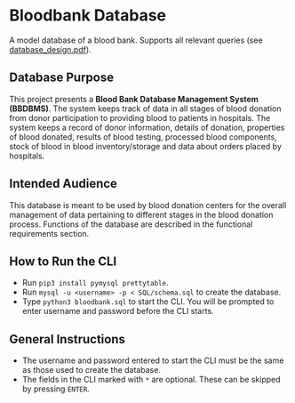 # Bloodbank Database

A model database of a blood bank. Supports all relevant queries (see [database_design.pdf](Schema/database_design.pdf)).

## Database Purpose

This project presents a <strong>Blood Bank Database Management System (BBDBMS)</strong>. The system keeps track of data 
in all stages of blood donation from donor participation to providing blood to patients in hospitals. The system keeps 
a record of donor information, details of donation, properties of blood donated, results of blood testing, processed 
blood components, stock of blood in blood inventory/storage and data about orders placed by hospitals.

## Intended Audience

This database is meant to be used by blood donation centers for the overall management of data pertaining to different 
stages in the blood donation process. Functions of the database are described in the functional requirements section.

## How to Run the CLI

- Run ```pip3 install pymysql prettytable```.
- Run ```mysql -u <username> -p < SQL/schema.sql``` to create the database.
- Type ```python3 bloodbank.sql``` to start the CLI. You will be prompted to enter username and password before the 
  CLI starts.
  
## General Instructions

- The username and password entered to start the CLI must be the same as those used to create the database.
- The fields in the CLI marked with ```*``` are optional. These can be skipped by pressing ```ENTER```.
